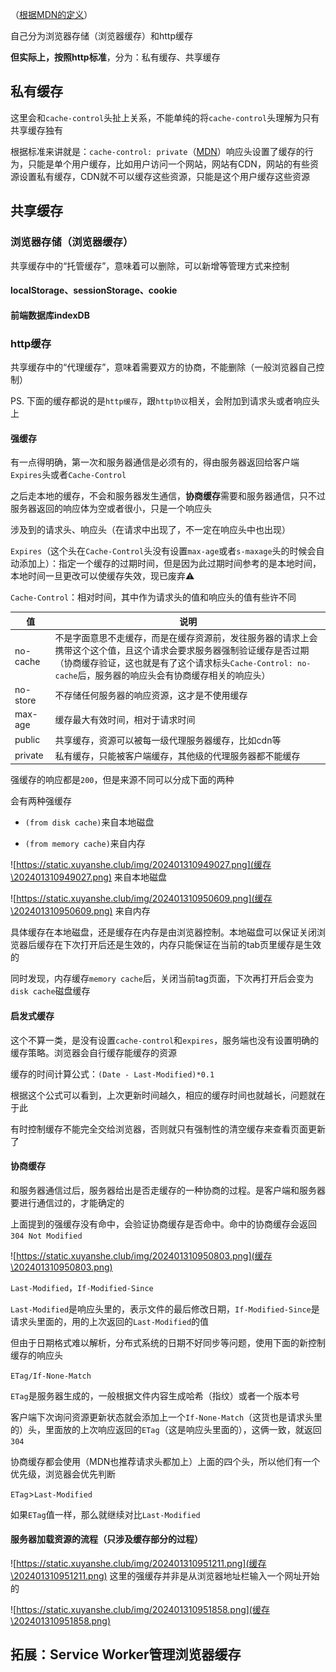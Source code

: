 （[根据MDN的定义](https://developer.mozilla.org/zh-CN/docs/Web/HTTP/Caching#%E6%A6%82%E8%A7%88)）

自己分为浏览器存储（浏览器缓存）和http缓存

**但实际上，按照http标准**，分为：私有缓存、共享缓存



## 私有缓存

这里会和`cache-control`头扯上关系，不能单纯的将`cache-control`头理解为只有共享缓存独有

根据标准来讲就是：`cache-control: private`（[MDN](https://developer.mozilla.org/zh-CN/docs/Web/HTTP/Headers/Cache-Control#%E6%8C%87%E4%BB%A4)）响应头设置了缓存的行为，只能是单个用户缓存，比如用户访问一个网站，网站有CDN，网站的有些资源设置私有缓存，CDN就不可以缓存这些资源，只能是这个用户缓存这些资源



## 共享缓存

### 浏览器存储（浏览器缓存）

共享缓存中的“托管缓存”，意味着可以删除，可以新增等管理方式来控制

#### localStorage、sessionStorage、cookie



#### 前端数据库indexDB



### http缓存

共享缓存中的“代理缓存”，意味着需要双方的协商，不能删除（一般浏览器自己控制）

PS. 下面的缓存都说的是`http缓存`，跟`http协议`相关，会附加到请求头或者响应头上



#### 强缓存

有一点得明确，第一次和服务器通信是必须有的，得由服务器返回给客户端`Expires`头或者`Cache-Control`

之后走本地的缓存，不会和服务器发生通信，**协商缓存**需要和服务器通信，只不过服务器返回的响应体为空或者很小，只是一个响应头

涉及到的请求头、响应头（在请求中出现了，不一定在响应头中也出现）

`Expires`（这个头在`Cache-Control`头没有设置`max-age`或者`s-maxage`头的时候会自动添加上）：指定一个缓存的过期时间，但是因为此过期时间参考的是本地时间，本地时间一旦更改可以使缓存失效，现已废弃⚠️

`Cache-Control`：相对时间，其中作为请求头的值和响应头的值有些许不同

|值|说明|
|-|-|
|no-cache|不是字面意思不走缓存，而是在缓存资源前，发往服务器的请求上会携带这个这个值，且这个请求会要求服务器强制验证缓存是否过期（协商缓存验证，这也就是有了这个请求标头`Cache-Control: no-cache`后，服务器的响应头会有协商缓存相关的响应头）|
|no-store|不存储任何服务器的响应资源，这才是不使用缓存|
|max-age|缓存最大有效时间，相对于请求时间|
|public|共享缓存，资源可以被每一级代理服务器缓存，比如cdn等|
|private|私有缓存，只能被客户端缓存，其他级的代理服务器都不能缓存|

强缓存的响应都是`200`，但是来源不同可以分成下面的两种

会有两种强缓存

- `(from disk cache)`来自本地磁盘

- `(from memory cache)`来自内存

![https://static.xuyanshe.club/img/202401310949027.png](缓存\202401310949027.png)
来自本地磁盘

![https://static.xuyanshe.club/img/202401310950609.png](缓存\202401310950609.png)
来自内存

具体缓存在本地磁盘，还是缓存在内存是由浏览器控制。本地磁盘可以保证关闭浏览器后缓存在下次打开后还是生效的，内存只能保证在当前的tab页里缓存是生效的

同时发现，内存缓存`memory cache`后，关闭当前tag页面，下次再打开后会变为`disk cache`磁盘缓存



#### 启发式缓存

这个不算一类，是没有设置`cache-control`和`expires`，服务端也没有设置明确的缓存策略。浏览器会自行缓存能缓存的资源

缓存的时间计算公式：`(Date - Last-Modified)*0.1`

根据这个公式可以看到，上次更新时间越久，相应的缓存时间也就越长，问题就在于此

有时控制缓存不能完全交给浏览器，否则就只有强制性的清空缓存来查看页面更新了



#### 协商缓存

和服务器通信过后，服务器给出是否走缓存的一种协商的过程。是客户端和服务器要进行通信过的，才能确定的

上面提到的强缓存没有命中，会验证协商缓存是否命中。命中的协商缓存会返回`304 Not Modified`

![https://static.xuyanshe.club/img/202401310950803.png](缓存\202401310950803.png)

`Last-Modified`，`If-Modified-Since`

`Last-Modified`是响应头里的，表示文件的最后修改日期，`If-Modified-Since`是请求头里面的，用的上次返回的`Last-Modified`的值

但由于日期格式难以解析，分布式系统的日期不好同步等问题，使用下面的新控制缓存的响应头

`ETag/If-None-Match`

`ETag`是服务器生成的，一般根据文件内容生成哈希（指纹）或者一个版本号

客户端下次询问资源更新状态就会添加上一个`If-None-Match`（这货也是请求头里的）头，里面放的上次响应返回的`ETag`（这是响应头里面的），这俩一致，就返回`304`

协商缓存都会使用（MDN也推荐请求头都加上）上面的四个头，所以他们有一个优先级，浏览器会优先判断

`ETag`>`Last-Modified`

如果`ETag`值一样，那么就继续对比`Last-Modified`



#### 服务器加载资源的流程（只涉及缓存部分的过程）

![https://static.xuyanshe.club/img/202401310951211.png](缓存\202401310951211.png)
这里的强缓存并非是从浏览器地址栏输入一个网址开始的

![https://static.xuyanshe.club/img/202401310951858.png](缓存\202401310951858.png)





## 拓展：Service Worker管理浏览器缓存



